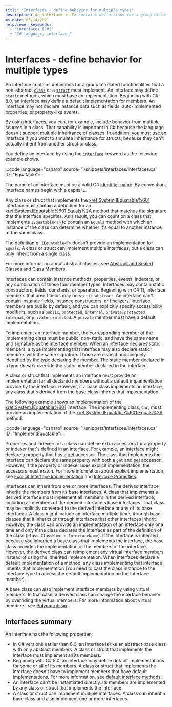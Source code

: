 ```yaml
---
title: "Interfaces - define behavior for multiple types"
description: An interface in C# contains definitions for a group of related functionalities that a non-abstract class or a struct must implement. It specifies the members and their signatures for a type that implements the interface.
ms.date: 05/14/2021
helpviewer_keywords: 
  - "interfaces [C#]"
  - "C# language, interfaces"
---
```

# Interfaces - define behavior for multiple types

An interface contains definitions for a group of related functionalities that a non-abstract [`class`](../../language-reference/keywords/class.md) or a [`struct`](../../language-reference/builtin-types/struct.md) must implement. An interface may define `static` methods, which must have an implementation. Beginning with C# 8.0, an interface may define a default implementation for members. An interface may not declare instance data such as fields, auto-implemented properties, or property-like events.

By using interfaces, you can, for example, include behavior from multiple sources in a class. That capability is important in C# because the language doesn't support multiple inheritance of classes. In addition, you must use an interface if you want to simulate inheritance for structs, because they can't actually inherit from another struct or class.

You define an interface by using the [`interface`](../../language-reference/keywords/interface.md) keyword as the following example shows.

:::code language="csharp" source="./snippets/interfaces/interfaces.cs" ID="Equatable":::

The name of an interface must be a valid C# [identifier name](../coding-style/identifier-names.md). By convention, interface names begin with a capital `I`.

Any class or struct that implements the <xref:System.IEquatable%601> interface must contain a definition for an <xref:System.IEquatable%601.Equals%2A> method that matches the signature that the interface specifies. As a result, you can count on a class that implements `IEquatable<T>` to contain an `Equals` method with which an instance of the class can determine whether it's equal to another instance of the same class.

The definition of `IEquatable<T>` doesn't provide an implementation for `Equals`. A class or struct can implement multiple interfaces, but a class can only inherit from a single class.

For more information about abstract classes, see [Abstract and Sealed Classes and Class Members](../../programming-guide/classes-and-structs/abstract-and-sealed-classes-and-class-members.md).

Interfaces can contain instance methods, properties, events, indexers, or any combination of those four member types. Interfaces may contain static constructors, fields, constants, or operators. Beginning with C# 11, interface members that aren't fields may be `static abstract`. An interface can't contain instance fields, instance constructors, or finalizers. Interface members are public by default, and you can explicitly specify accessibility modifiers, such as `public`, `protected`, `internal`, `private`, `protected internal`, or `private protected`. A `private` member must have a default implementation.

To implement an interface member, the corresponding member of the implementing class must be public, non-static, and have the same name and signature as the interface member. When an interface declares static members, a type implementing that interface may also declare static members with the same signature. Those are distinct and uniquely identified by the type declaring the member. The static member declared in a type *doesn't* override the static member declared in the interface.

A class or struct that implements an interface must provide an implementation for all declared members without a default implementation provide by the interface. However, if a base class implements an interface, any class that's derived from the base class inherits that implementation.

The following example shows an implementation of the <xref:System.IEquatable%601> interface. The implementing class, `Car`, must provide an implementation of the <xref:System.IEquatable%601.Equals%2A> method.

:::code language="csharp" source="./snippets/interfaces/interfaces.cs" ID="ImplementEquatable":::

Properties and indexers of a class can define extra accessors for a property or indexer that's defined in an interface. For example, an interface might declare a property that has a [get](../../language-reference/keywords/get.md) accessor. The class that implements the interface can declare the same property with both a `get` and [set](../../language-reference/keywords/set.md) accessor. However, if the property or indexer uses explicit implementation, the accessors must match. For more information about explicit implementation, see [Explicit Interface Implementation](../../programming-guide/interfaces/explicit-interface-implementation.md) and [Interface Properties](../../programming-guide/classes-and-structs/interface-properties.md).

Interfaces can inherit from one or more interfaces. The derived interface inherits the members from its base interfaces. A class that implements a derived interface must implement all members in the derived interface, including all members of the derived interface's base interfaces. That class may be implicitly converted to the derived interface or any of its base interfaces. A class might include an interface multiple times through base classes that it inherits or through interfaces that other interfaces inherit. However, the class can provide an implementation of an interface only one time and only if the class declares the interface as part of the definition of the class (`class ClassName : InterfaceName`). If the interface is inherited because you inherited a base class that implements the interface, the base class provides the implementation of the members of the interface. However, the derived class can reimplement any virtual interface members instead of using the inherited implementation. When interfaces declare a default implementation of a method, any class implementing that interface inherits that implementation (You need to cast the class instance to the interface type to access the default implementation on the Interface member).

A base class can also implement interface members by using virtual members. In that case, a derived class can change the interface behavior by overriding the virtual members. For more information about virtual members, see [Polymorphism](../object-oriented/polymorphism.md).

## Interfaces summary

An interface has the following properties:

- In C# versions earlier than 8.0, an interface is like an abstract base class with only abstract members. A class or struct that implements the interface must implement all its members.
- Beginning with C# 8.0, an interface may define default implementations for some or all of its members. A class or struct that implements the interface doesn't have to implement members that have default implementations. For more information, see [default interface methods](../../whats-new/tutorials/default-interface-methods-versions.md).
- An interface can't be instantiated directly. Its members are implemented by any class or struct that implements the interface.
- A class or struct can implement multiple interfaces. A class can inherit a base class and also implement one or more interfaces.
